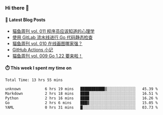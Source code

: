 ### Hi there 👋


#### 📖 Latest Blog Posts
<!-- BLOG-POST-LIST:START -->
- [猫鱼周刊 vol. 011 程序员应该知道的心理学](https://ameow.xyz/archives/weekly-011)
- [使用 GitLab 流水线进行 Go 代码静态检查](https://ameow.xyz/archives/gitlab-golang-ci-lint)
- [猫鱼周刊 vol. 010 在线画图哪家强？](https://ameow.xyz/archives/weekly-010)
- [GitHub Actions 小记](https://ameow.xyz/archives/github-actions)
- [猫鱼周刊 vol. 009 Go 1.22 要来啦！](https://ameow.xyz/archives/weekly-009)
<!-- BLOG-POST-LIST:END -->

#### ⏱️ This week I spent my time on
<!--START_SECTION:waka-->

```txt
Total Time: 13 hrs 55 mins

unknown           6 hrs 19 mins   ███████████▒░░░░░░░░░░░░░   45.39 %
Markdown          2 hrs 18 mins   ████░░░░░░░░░░░░░░░░░░░░░   16.51 %
Python            2 hrs 16 mins   ████░░░░░░░░░░░░░░░░░░░░░   16.26 %
Go                2 hrs 6 mins    ███▓░░░░░░░░░░░░░░░░░░░░░   15.05 %
YAML              0 hrs 31 mins   █░░░░░░░░░░░░░░░░░░░░░░░░   03.73 %
```

<!--END_SECTION:waka-->

<!--
**LeslieLeung/LeslieLeung** is a ✨ _special_ ✨ repository because its `README.md` (this file) appears on your GitHub profile.

Here are some ideas to get you started:

- 🔭 I’m currently working on ...
- 🌱 I’m currently learning ...
- 👯 I’m looking to collaborate on ...
- 🤔 I’m looking for help with ...
- 💬 Ask me about ...
- 📫 How to reach me: ...
- 😄 Pronouns: ...
- ⚡ Fun fact: ...
-->
